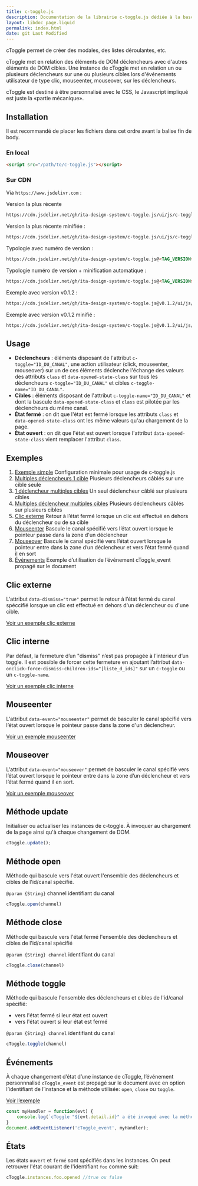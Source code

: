 ```yaml
---
title: c-toggle.js
description: Documentation de la librairie c-toggle.js dédiée à la bascule d’état des classes CSS d’un élément
layout: libdoc_page.liquid
permalink: index.html
date: git Last Modified
---
```

cToggle permet de créer des modales, des listes déroulantes, etc.

cToggle met en relation des éléments de DOM déclencheurs avec d'autres éléments de DOM cibles. Une instance de cToggle met en relation un ou plusieurs déclencheurs sur une ou plusieurs cibles lors d'événements utilisateur de type clic, mouseenter, mouseover, sur les déclencheurs.

cToggle est destiné à être personnalisé avec le CSS, le Javascript impliqué est juste la «partie mécanique».

## Installation

Il est recommandé de placer les fichiers dans cet ordre avant la balise fin de body.

### En local

```html
<script src="/path/to/c-toggle.js"></script>
```

### Sur CDN

Via `https://www.jsdelivr.com` :

Version la plus récente

```html
https://cdn.jsdelivr.net/gh/ita-design-system/c-toggle.js/ui/js/c-toggle.js
```

Version la plus récente minifiée :

```html
https://cdn.jsdelivr.net/gh/ita-design-system/c-toggle.js/ui/js/c-toggle.min.js
```

Typologie avec numéro de version :

```html
https://cdn.jsdelivr.net/gh/ita-design-system/c-toggle.js@<TAG_VERSION>/ui/js/c-toggle.js
```

Typologie numéro de version + minification automatique :

```html
https://cdn.jsdelivr.net/gh/ita-design-system/c-toggle.js@<TAG_VERSION>/ui/js/c-toggle.min.js
```

Exemple avec version v0.1.2 : 

```html
https://cdn.jsdelivr.net/gh/ita-design-system/c-toggle.js@v0.1.2/ui/js/c-toggle.js
```

Exemple avec version v0.1.2 minifié :
```html
https://cdn.jsdelivr.net/gh/ita-design-system/c-toggle.js@v0.1.2/ui/js/c-toggle.min.js
```

## Usage

* **Déclencheurs** : éléments disposant de l'attribut `c-toggle="ID_DU_CANAL"`, une action utilisateur (click, mouseenter, mouseover) sur un de ces éléments déclenche l'échange des valeurs des attributs `class` et `data-opened-state-class` sur tous les déclencheurs `c-toggle="ID_DU_CANAL"` et cibles `c-toggle-name="ID_DU_CANAL"`.
* **Cibles** : éléments disposant de l'attribut `c-toggle-name="ID_DU_CANAL"` et dont la bascule `data-opened-state-class` et `class` est pilotée par les déclencheurs du même canal.
* **État fermé** : on dit que l'état est fermé lorsque les attributs `class` et `data-opened-state-class` ont les même valeurs qu'au chargement de la page.
* **État ouvert** : on dit que l'état est ouvert lorsque l'attribut `data-opened-state-class` vient remplacer l'attribut `class`.

## Exemples

1. [Exemple simple](/content/exemple-1.md) Configuration minimale pour usage de c-toggle.js 
1. [Multiples déclencheurs 1 cible](/content/exemple-2.md) Plusieurs déclencheurs câblés sur une cible seule 
1. [1 déclencheur multiples cibles](/content/exemple-3.md) Un seul déclencheur câblé sur plusieurs cibles 
1. [Multiples déclencheur multiples cibles](/content/exemple-4.md) Plusieurs déclencheurs câblés sur plusieurs cibles 
1. [Clic externe](/content/exemple-5.md) Retour à l’état fermé lorsque un clic est effectué en dehors du déclencheur ou de sa cible 
1. [Mouseenter](/content/exemple-6.md) Bascule le canal spécifié vers l’état ouvert lorsque le pointeur passe dans la zone d'un déclencheur 
1. [Mouseover](/content/exemple-7.md) Bascule le canal spécifié vers l’état ouvert lorsque le pointeur entre dans la zone d’un déclencheur et vers l’état fermé quand il en sort 
1. [Événements](/content/exemple-8.md) Exemple d’utilisation de l’événement cToggle_event propagé sur le document 

## Clic externe

L'attribut `data-dismiss="true"` permet le retour à l’état fermé du canal spéccifié lorsque un clic est effectué en dehors d'un déclencheur ou d'une cible.

[Voir un exemple clic externe](/content/exemple-5.md)

## Clic interne

Par défaut, la fermeture d’un "dismiss" n’est pas propagée à l’intérieur d’un toggle. Il est possible de forcer cette fermeture en ajoutant l’attribut `data-onclick-force-dismiss-children-ids="[liste_d_ids]"` sur un `c-toggle` ou un `c-toggle-name`.

[Voir un exemple clic interne](/content/exemple-5.md)

## Mouseenter

L'attribut `data-event="mouseenter"` permet de basculer le canal spécifié vers l’état ouvert lorsque le pointeur passe dans la zone d'un déclencheur.

[Voir un exemple mouseenter](/content/exemple-6.md)

## Mouseover

L'attribut `data-event="mouseover"` permet de basculer le canal spécifié vers l’état ouvert lorsque le pointeur entre dans la zone d’un déclencheur et vers l’état fermé quand il en sort.

[Voir un exemple mouseover](content/exemple-7.md)

## Méthode update

Initialiser ou actualiser les instances de c-toggle. À invoquer au chargement de la page ainsi qu'à chaque changement de DOM.

```javascript
cToggle.update();
```

## Méthode open

Méthode qui bascule vers l'état ouvert l'ensemble des déclencheurs et cibles de l'id/canal spécifié.

`@param {String}` channel identifiant du canal

```javascript
cToggle.open(channel)
```

## Méthode close

Méthode qui bascule vers l'état fermé l'ensemble des déclencheurs et cibles de l'id/canal spécifié

`@param {String} channel` identifiant du canal

```javascript
cToggle.close(channel)
```

## Méthode toggle

Méthode qui bascule l'ensemble des déclencheurs et cibles de l'id/canal spécifié:

* vers l'état fermé si leur état est ouvert
* vers l'état ouvert si leur état est fermé

`@param {String} channel` identifiant du canal

```javascript
cToggle.toggle(channel)
```

## Événements

À chaque changement d’état d’une instance de cToggle, l’événement personnnalisé `cToggle_event` est propagé sur le document avec en option l’identifiant de l’instance et la méthode utilisée: `open`, `close` ou `toggle`.

[Voir l’exemple](content/exemple-8.md)

```javascript
const myHandler = function(evt) {
    console.log(`cToggle "${evt.detail.id}" a été invoqué avec la méthode "${evt.detail.method}"`)
}
document.addEventListener('cToggle_event', myHandler);
```

## États

Les états `ouvert` et `fermé` sont spécifiés dans les instances. On peut retrouver l'état courant de l'identifiant `foo` comme suit:

```javascript
cToggle.instances.foo.opened //true ou false
```
